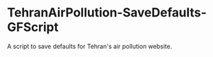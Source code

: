 # TehranAirPollution-SaveDefaults-GFScript
A script to save defaults for Tehran's air pollution website.
